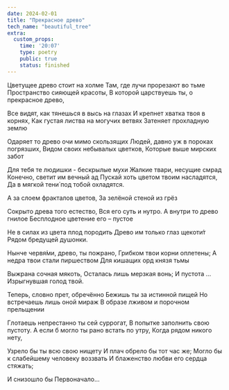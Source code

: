 ```yaml
---
date: 2024-02-01
title: "Прекрасное древо"
tech_name: "beautiful_tree"
extra:
  custom_props:
    time: '20:07'
    type: poetry
    public: true
    status: finished
---
```


Цветущее древо стоит на холме
Там, где лучи прорезают во тьме
Пространство сияющей красоты,
В которой царствуешь ты, о прекрасное древо,
 
Все видят, как тянешься в высь на глазах
И крепнет хватка твоя в корнях,
Как густая листва на могучих ветвях
Затеняет прохладную землю
 
Одаряет то древо очи мимо скользящих
Людей, давно уж в пороках погрязших,
Видом своих небывалых цветков,
Которые выше мирских забот
 
Для тебя те людишки - бескрылые мухи
Жалкие твари, несущие смрад
Конечно, светит им вечный ад
Пускай хоть цветом твоим насладятся,
Да в мягкой тени́ под тобой охладятся.
 
А за слоем фракталов цветов,
За зелёной стеной из грёз
 
Сокрыто древа того естество,
Вся его суть и нутро.
А внутри то древо гнилое
Бесплодное цветение его – пустое
 
Не в силах из цвета плод породить
Древо им только глаз щекоти́т
Рядом бредущей душонки.
 
Нынче червя́ми, древо, ты пожрано,
Грибком твои корни оплетены;
А недра твои стали пиршеством
Для кишащих орд князя тьмы
 
Выжрана сочная мякоть,
Осталась лишь мерзкая вонь;
И пустота …
Изрыгнувшая голод твой.

Теперь, словно прет, обречённо 
Бежишь ты за истинной пищей
Но встречаешь лишь оной мираж
В образе лживом и порочном прельщении

Глотаешь непрестанно ты сей суррогат,
В попытке заполнить свою пустоту.
А если б могло ты рано встать по утру,
Когда рядом никого нету,

Узрело бы ты всю свою нищету
И плач обрело бы тот час же;
Могло бы к слабейшему человеку воззвать
И блаженство любви его сердца стяжать;

И снизошло бы Первоначало…
